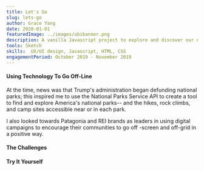 ```yaml
---
title: Let's Go
slug: lets-go
author: Grace Yang
date: 2020-01-01 
featuredImage: ../images/ubibanner.png
description: A vanilla Javascript project to explore and discover our national parks powered by the National Parks, Hiking Project, Mountain Project, OpenWeather, and Google Maps.
tools: Sketch
skills:  UX/UI design, Javascript, HTML, CSS
engagementPeriod: October 2019 - November 2019
---
```


#### Using Technology To Go Off-Line
At the time, news was that Trump's administration began defunding national parks; this inspired me to use the National Parks Service API to create a tool to find and explore America's national parks-- and the hikes, rock climbs, and camp sites accessible near or in each park. 

I also looked towards Patagonia and REI brands as leaders in using digital campaigns to encourage their communities to go off -screen and off-grid in a positive way. 

#### The Challenges

#### Try It Yourself